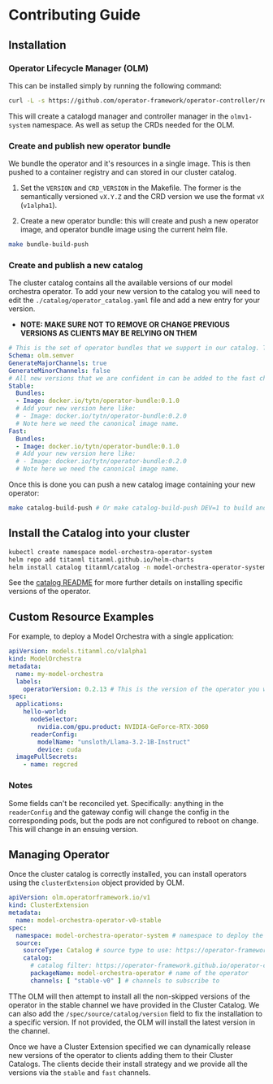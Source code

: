 # Contributing Guide

## Installation

### Operator Lifecycle Manager (OLM)

This can be installed simply by running the following command:

```bash
curl -L -s https://github.com/operator-framework/operator-controller/releases/latest/download/install.sh | bash -s
```

This will create a catalogd manager and controller manager in the `olmv1-system` namespace. As well as setup the CRDs needed for the OLM.

### Create and publish new operator bundle

We bundle the operator and it's resources in a single image. This is then pushed to a container registry and can stored in our cluster catalog.

1. Set the `VERSION` and `CRD_VERSION` in the Makefile. The former is the semantically versioned `vX.Y.Z` and the CRD version we use the format `vX` (`v1alpha1`).

2. Create a new operator bundle: this will create and push a new operator image, and operator bundle image using the current helm file.

```bash
make bundle-build-push
```

### Create and publish a new catalog

The cluster catalog contains all the available versions of our model orchestra operator. To add your new version to the catalog you will need to edit the `./catalog/operator_catalog.yaml` file and add a new entry for your version.

* **NOTE: MAKE SURE NOT TO REMOVE OR CHANGE PREVIOUS VERSIONS AS CLIENTS MAY BE RELYING ON THEM**

```yaml
# This is the set of operator bundles that we support in our catalog. To add another version of the operator, add another bundle to the list.
Schema: olm.semver
GenerateMajorChannels: true
GenerateMinorChannels: false
# All new versions that we are confident in can be added to the fast channel, only mature releases should be added to the stable channel.
Stable:
  Bundles:
  - Image: docker.io/tytn/operator-bundle:0.1.0
  # Add your new version here like:
  # - Image: docker.io/tytn/operator-bundle:0.2.0
  # Note here we need the canonical image name.
Fast:
  Bundles:
  - Image: docker.io/tytn/operator-bundle:0.1.0
  # Add your new version here like:
  # - Image: docker.io/tytn/operator-bundle:0.2.0
  # Note here we need the canonical image name.
```

Once this is done you can push a new catalog image containing your new operator:

```bash
make catalog-build-push # Or make catalog-build-push DEV=1 to build and push the dev catalog
```

## Install the Catalog into your cluster

```bash
kubectl create namespace model-orchestra-operator-system
helm repo add titanml titanml.github.io/helm-charts
helm install catalog titanml/catalog -n model-orchestra-operator-system
```

See the [catalog README](../../charts/catalog/README.md) for more further details on installing specific versions of the operator.

## Custom Resource Examples

For example, to deploy a Model Orchestra with a single application:

```yaml
apiVersion: models.titanml.co/v1alpha1
kind: ModelOrchestra
metadata:
  name: my-model-orchestra
  labels:
    operatorVersion: 0.2.13 # This is the version of the operator you want to reconcile this CR
spec:
  applications:
    hello-world:
      nodeSelector:
        nvidia.com/gpu.product: NVIDIA-GeForce-RTX-3060
      readerConfig:
        modelName: "unsloth/Llama-3.2-1B-Instruct"
        device: cuda
  imagePullSecrets:
    - name: regcred
```

### Notes

Some fields can't be reconciled yet. Specifically: anything in the `readerConfig` and the gateway config will change the config in the corresponding pods, but the pods are not configured to reboot on change. This will change in an ensuing version.

## Managing Operator

Once the cluster catalog is correctly installed, you can install operators using the `clusterExtension` object provided by OLM.

```yaml
apiVersion: olm.operatorframework.io/v1
kind: ClusterExtension
metadata:
  name: model-orchestra-operator-v0-stable
spec:
  namespace: model-orchestra-operator-system # namespace to deploy the operator into
  source:
    sourceType: Catalog # source type to use: https://operator-framework.github.io/operator-controller/api-reference/operator-controller-api-reference/#sourceconfig
    catalog:
      # catalog filter: https://operator-framework.github.io/operator-controller/api-reference/operator-controller-api-reference/#catalogfilter
      packageName: model-orchestra-operator # name of the operator
      channels: [ "stable-v0" ] # channels to subscribe to
```

TThe OLM will then attempt to install all the non-skipped versions of the operator in the stable channel we have provided in the Cluster Catalog. We can also add the `/spec/source/catalog/version` field to fix the installation to a specific version. If not provided, the OLM will install the latest version in the channel.

Once we have a Cluster Extension specified we can dynamically release new versions of the operator to clients adding them to their Cluster Catalogs. The clients decide their install strategy and we provide all the versions via the `stable` and `fast` channels.
